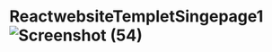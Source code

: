 # ReactwebsiteTempletSingepage1![Screenshot (54)](https://user-images.githubusercontent.com/68957369/188261112-b3a05a67-039a-4da1-8b18-08e6516ec660.png)
